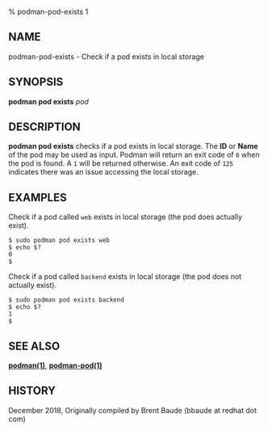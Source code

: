 % podman-pod-exists 1

## NAME

podman-pod-exists - Check if a pod exists in local storage

## SYNOPSIS

**podman pod exists** _pod_

## DESCRIPTION

**podman pod exists** checks if a pod exists in local storage. The **ID** or **Name**
of the pod may be used as input. Podman will return an exit code
of `0` when the pod is found. A `1` will be returned otherwise. An exit code of `125` indicates there
was an issue accessing the local storage.

## EXAMPLES

Check if a pod called `web` exists in local storage (the pod does actually exist).

```
$ sudo podman pod exists web
$ echo $?
0
$
```

Check if a pod called `backend` exists in local storage (the pod does not actually exist).

```
$ sudo podman pod exists backend
$ echo $?
1
$
```

## SEE ALSO

**[podman(1)](podman.md)**, **[podman-pod(1)](podman-pod.md)**

## HISTORY

December 2018, Originally compiled by Brent Baude (bbaude at redhat dot com)
